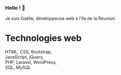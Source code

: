 ### Hello ! 👋

Je suis Gaëlle, développeuse web à l'île de la Réunion.

# Technologies web

HTML, CSS, Bootstrap,  
JavaScript, jQuery,  
PHP, Laravel, WordPress,  
SQL, MySQL
